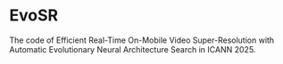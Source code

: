 # EvoSR
The code of Efficient Real-Time On-Mobile Video Super-Resolution with Automatic Evolutionary Neural Architecture Search in ICANN 2025.
